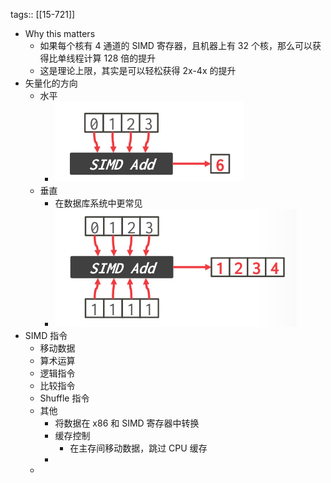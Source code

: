 tags:: [[15-721]]

- Why this matters
	- 如果每个核有 4 通道的 SIMD 寄存器，且机器上有 32 个核，那么可以获得比单线程计算 128 倍的提升
	- 这是理论上限，其实是可以轻松获得 2x-4x 的提升
- 矢量化的方向
	- 水平
		- ![image.png](../assets/image_1694576226648_0.png)
	- 垂直
		- 在数据库系统中更常见
		- ![image.png](../assets/image_1694576237226_0.png)
- SIMD 指令
	- 移动数据
	- 算术运算
	- 逻辑指令
	- 比较指令
	- Shuffle 指令
	- 其他
		- 将数据在 x86 和 SIMD 寄存器中转换
		- 缓存控制
			- 在主存间移动数据，跳过 CPU 缓存
		-
	-